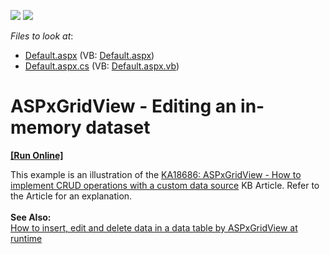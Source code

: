 <!-- default badges list -->
[![](https://img.shields.io/badge/Open_in_DevExpress_Support_Center-FF7200?style=flat-square&logo=DevExpress&logoColor=white)](https://supportcenter.devexpress.com/ticket/details/E257)
[![](https://img.shields.io/badge/📖_How_to_use_DevExpress_Examples-e9f6fc?style=flat-square)](https://docs.devexpress.com/GeneralInformation/403183)
<!-- default badges end -->
<!-- default file list -->
*Files to look at*:

* [Default.aspx](./CS/TestGridViewSite81/Default.aspx) (VB: [Default.aspx](./VB/TestGridViewSite81/Default.aspx))
* [Default.aspx.cs](./CS/TestGridViewSite81/Default.aspx.cs) (VB: [Default.aspx.vb](./VB/TestGridViewSite81/Default.aspx.vb))
<!-- default file list end -->
# ASPxGridView - Editing an in-memory dataset
<!-- run online -->
**[[Run Online]](https://codecentral.devexpress.com/e257/)**
<!-- run online end -->


<p>This example is an illustration of the <a href="https://www.devexpress.com/Support/Center/p/KA18686">KA18686: ASPxGridView - How to implement CRUD operations with a custom data source</a> KB Article. Refer to the Article for an explanation.<br /><strong><br />See Also:<br /></strong><a href="https://www.devexpress.com/Support/Center/p/E2945">How to insert, edit and delete data in a data table by ASPxGridView at runtime</a></p>

<br/>


